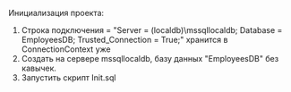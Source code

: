 Инициализация проекта:
1. Строка подключения = "Server = (localdb)\\mssqllocaldb; Database = EmployeesDB; Trusted_Connection = True;" хранится в ConnectionContext уже
2. Создать на сервере mssqllocaldb, базу данных "EmployeesDB" без кавычек.
3. Запустить скрипт Init.sql